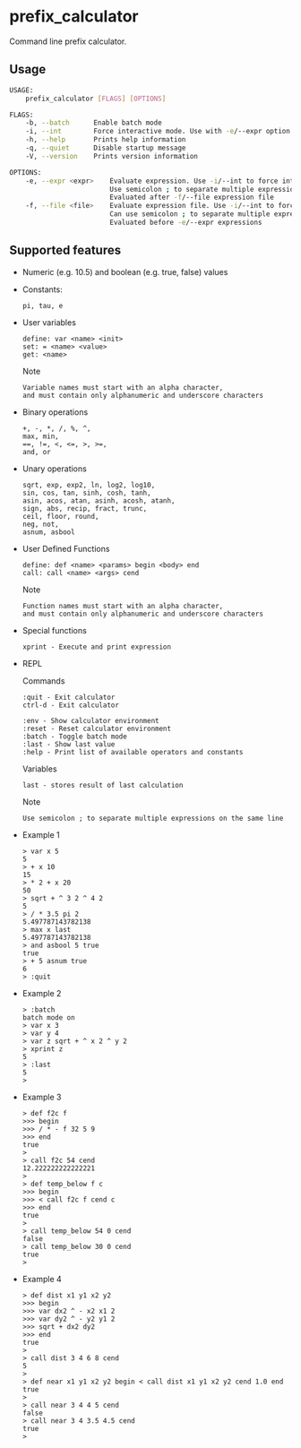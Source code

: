 # prefix_calculator
Command line prefix calculator.

## Usage
```bash
USAGE:
    prefix_calculator [FLAGS] [OPTIONS]

FLAGS:
    -b, --batch      Enable batch mode
    -i, --int        Force interactive mode. Use with -e/--expr option to force interactive mode
    -h, --help       Prints help information
    -q, --quiet      Disable startup message
    -V, --version    Prints version information

OPTIONS:
    -e, --expr <expr>    Evaluate expression. Use -i/--int to force interactive mode.
                         Use semicolon ; to separate multiple expressions.
                         Evaluated after -f/--file expression file
    -f, --file <file>    Evaluate expression file. Use -i/--int to force interactive mode.
                         Can use semicolon ; to separate multiple expressions on a single line.
                         Evaluated before -e/--expr expressions
```

## Supported features
- Numeric (e.g. 10.5) and boolean (e.g. true, false) values
- Constants:
  ```
  pi, tau, e
  ```
- User variables
  ```
  define: var <name> <init>
  set: = <name> <value>
  get: <name>
  ```
  Note
  ```
  Variable names must start with an alpha character,
  and must contain only alphanumeric and underscore characters
  ```
- Binary operations
  ```
  +, -, *, /, %, ^,
  max, min,
  ==, !=, <, <=, >, >=,
  and, or
  ```
- Unary operations
  ```
  sqrt, exp, exp2, ln, log2, log10,
  sin, cos, tan, sinh, cosh, tanh,
  asin, acos, atan, asinh, acosh, atanh,
  sign, abs, recip, fract, trunc,
  ceil, floor, round,
  neg, not,
  asnum, asbool
  ```
- User Defined Functions
  ```
  define: def <name> <params> begin <body> end
  call: call <name> <args> cend
  ```
  Note
  ```
  Function names must start with an alpha character,
  and must contain only alphanumeric and underscore characters
  ```
- Special functions
  ```
  xprint - Execute and print expression
  ```
- REPL

  Commands
  ```
  :quit - Exit calculator
  ctrl-d - Exit calculator

  :env - Show calculator environment
  :reset - Reset calculator environment
  :batch - Toggle batch mode
  :last - Show last value
  :help - Print list of available operators and constants
  ```
  Variables
  ```
  last - stores result of last calculation
  ```
  Note
  ```
  Use semicolon ; to separate multiple expressions on the same line
  ```
- Example 1
  ```
  > var x 5
  5
  > + x 10
  15
  > * 2 + x 20
  50
  > sqrt + ^ 3 2 ^ 4 2
  5
  > / * 3.5 pi 2
  5.497787143782138
  > max x last
  5.497787143782138
  > and asbool 5 true
  true
  > + 5 asnum true
  6
  > :quit
  ```
- Example 2
  ```
  > :batch
  batch mode on
  > var x 3
  > var y 4
  > var z sqrt + ^ x 2 ^ y 2
  > xprint z
  5
  > :last
  5
  >
  ```
- Example 3
  ```
  > def f2c f
  >>> begin
  >>> / * - f 32 5 9
  >>> end
  true
  > 
  > call f2c 54 cend
  12.222222222222221
  > 
  > def temp_below f c
  >>> begin
  >>> < call f2c f cend c
  >>> end
  true
  > 
  > call temp_below 54 0 cend
  false
  > call temp_below 30 0 cend
  true
  > 
  ```
- Example 4
  ```
  > def dist x1 y1 x2 y2 
  >>> begin
  >>> var dx2 ^ - x2 x1 2
  >>> var dy2 ^ - y2 y1 2
  >>> sqrt + dx2 dy2
  >>> end
  true
  > 
  > call dist 3 4 6 8 cend
  5
  > 
  > def near x1 y1 x2 y2 begin < call dist x1 y1 x2 y2 cend 1.0 end
  true
  > 
  > call near 3 4 4 5 cend
  false
  > call near 3 4 3.5 4.5 cend
  true
  > 
  ```
